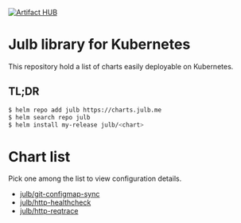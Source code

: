 [![Artifact HUB](https://img.shields.io/endpoint?url=https://artifacthub.io/badge/repository/julb-me)](https://artifacthub.io/packages/search?repo=julb-me)

# Julb library for Kubernetes

This repository hold a list of charts easily deployable on Kubernetes.

## TL;DR

```bash
$ helm repo add julb https://charts.julb.me
$ helm search repo julb
$ helm install my-release julb/<chart>
```

# Chart list

Pick one among the list to view configuration details.

- [julb/git-configmap-sync](./julb/git-configmap-sync/README.md)
- [julb/http-healthcheck](./julb/http-healthcheck/README.md)
- [julb/http-reqtrace](./julb/http-reqtrace/README.md)
